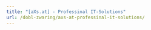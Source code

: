 ```yaml
---
title: "[aXs.at] - Professinal IT-Solutions"
url: /dobl-zwaring/axs-at-professinal-it-solutions/
---
```

